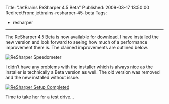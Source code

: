 Title: "JetBrains ReSharper 4.5 Beta"
Published: 2009-03-17 13:50:00
RedirectFrom: jetbrains-resharper-45-beta
Tags:
  - resharper
---
The ReSharper 4.5 Beta is now available for [download](http://www.jetbrains.com/resharper/beta.html). I have installed the new version and look forward to seeing how much of a performance improvement there is. The claimed improvements are outlined below.

![ReSharper Speedometer](/posts/images/ReSharper-Speedometer.png "ReSharper Speedometer")

I didn’t have any problems with the installer which is always nice as the installer is technically a Beta version as well. The old version was removed and the new installed without issue.

[![ReSharper Setup Completed](/posts/images/ReSharper-setup-completed-thumb.png "ReSharper Setup Completed")](/posts/images/ReSharper-setup-completed.png) 

Time to take her for a test drive...
